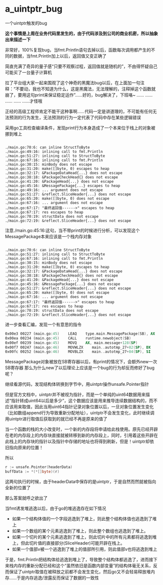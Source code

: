 # a_uintptr_bug
 一个uintptr触发的bug

**这个事情是上周在业务代码里发生的，由于代码涉及到公司的商业机密，所以抽象出来描述一下**

非常好，100%复现bug，当fmt.Println语句去掉以后，函数每次调用都产生的不同的数据，当fmt.Println加上以后，返回值又变正确了

简直充满了奇异的量子感“只要不观察过程，返回值就是随机的”，不由得怀疑自己可能买了一台量子计算机

拉了平台组大家一起来围观了这个神奇的黑魔法bug以后，在上面加一句注释：“不要动，我也不知道为什么，这是黑魔法，无法理解的，注释掉这个函数就崩了，要用这句print来保证稳定运作”……好的，bug解决了，下班咯~
……
……
……
……
……才怪哦

正经的高级工程师肯定不能干这种事啊……代码一定是讲道理的，不可能有任何无法预测的行为发生，无法预测的行为一定代表了代码中存在某些逻辑错误

采用go工具检查编译条件，发现print行为本身造成了一个本来位于栈上的对象被挪到堆上

```

./main.go:70:6: can inline StructToByte
./main.go:49:16: inlining call to fmt.Println
./main.go:51:27: inlining call to StructToByte
./main.go:67:16: inlining call to fmt.Println
./main.go:30:15: minBody does not escape
./main.go:31:20: make([]byte, 0) escapes to heap
./main.go:32:17: &PackageDataHead{...} does not escape
./main.go:38:18: &PackageCheckHead{} does not escape
./main.go:41:20: &PackageHead{...} does not escape
./main.go:45:16: &MessagePackage{...} escapes to heap
./main.go:49:16: ... argument does not escape
./main.go:51:27: &reflect.SliceHeader{...} does not escape
./main.go:65:20: make([]byte, 0) does not escape
./main.go:67:16: ... argument does not escape
./main.go:67:17: "最终返回值------>" escapes to heap
./main.go:67:17: res escapes to heap
./main.go:70:19: structData does not escape
./main.go:72:19: &reflect.SliceHeader{...} does not escape
```
注意./main.go:45:16:这句，当不带print的时候进行分析，可以发现这个MessagePackage本来应该是一个栈内存对象

```

./main.go:70:6: can inline StructToByte
./main.go:51:27: inlining call to StructToByte
./main.go:67:16: inlining call to fmt.Println
./main.go:30:15: minBody does not escape
./main.go:31:20: make([]byte, 0) escapes to heap
./main.go:32:17: &PackageDataHead{...} does not escape
./main.go:38:18: &PackageCheckHead{} does not escape
./main.go:41:20: &PackageHead{...} does not escape
./main.go:45:16: &MessagePackage{...} does not escape
./main.go:51:27: &reflect.SliceHeader{...} does not escape
./main.go:65:20: make([]byte, 0) does not escape
./main.go:67:16: ... argument does not escape
./main.go:67:17: "最终返回值------>" escapes to heap
./main.go:67:17: res escapes to heap
./main.go:70:19: structData does not escape
./main.go:72:19: &reflect.SliceHeader{...} does not escape
```
进一步查看汇编，发现一个有意思的指令

```asm
0x00e3 00227 (main.go:45)    LEAQ    type.main.MessagePackage(SB), AX
0x00ea 00234 (main.go:45)    CALL    runtime.newobject(SB)
0x00ef 00239 (main.go:45)    MOVQ    AX, main.message+128(SP)
0x00f7 00247 (main.go:46)    MOVWLZX    main..autotmp_27+82(SP), DX
0x00fc 00252 (main.go:46)    MOVBLZX    main..autotmp_27+84(SP), SI
```

MessagePackage对象被放在SB寄存器以后，有print的情况下，会额外new一次SB寄存器
那么为什么new了以后理论上应该是一个bug的行为却反而修好了bug呢？

继续看源代码，发现结构体转换到字节中，用uintptr操作unsafe.Pointer指针

但是官方文档中，uintptr并不被视为指针，而是一个单纯的uint64数据用来描述“指针转成uint64以后是多少”，这个数据应该是用来推导连续数据结构的，而不应该用来取值，因此当用uint64指针记录对象位置以后，一旦对象位置发生变化（比如数组append行为导致重新分配地址），uintptr不会发生变化，此时继续调用uintptr进行取值后获取到的就已经不再是原来的值了

当一个函数的栈的大小改变时，一个新的内存段将申请给此栈使用。原先已经开辟在老的内存段上的内存块直接就被转移到新的内存段上，同时，引用着这些开辟在此栈上的内存块的指针以及指针中存储的地址也将得到刷新，但是！uintptr却依旧指向原来的位置！

所以

```go
r := unsafe.Pointer(headerData)
buffData := *(*[]byte)(r)
```
这两句执行的时候，由于headerData中保存的是uintptr，于是自然而然就被指向全新的位置了

那么答案就呼之欲出了

当fmt诱发堆逃逸以后，由于go的堆逃逸存在如下情况

- 如果一个结构体值的一个字段逃逸到了堆上，则此整个结构体值也逃逸到了堆上
- 如果一个数组的某个元素逃逸到了堆上，则此整个数组也逃逸到了堆上。
- 如果一个切片的某个元素逃逸到了堆上，则此切片中的所有元素都将逃逸到堆上，但此切片值的直接部分(SliceHeader)可能开辟在栈上。
- 如果一个值部v被一个逃逸到了堆上的值部所引用，则此值部v也将逃逸到堆上

于是，fmt.Println把结构体给逃逸到堆上了，导致整个结构体都逃逸了，进而接下来栈内存的重新分配已经和这个“虽然依旧是函数内部变量”的结构体毫无关系，反而保证了uintptr取值在被释放之前都不会发生变化，然后go又不会轻易释放堆内存……于是内存逃逸/泄露反而保证了数据的一致性
